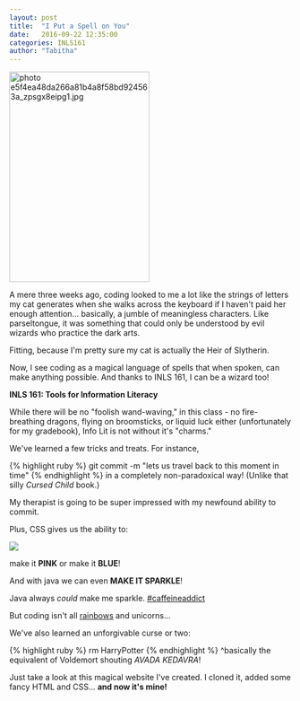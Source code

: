 ```yaml
---
layout: post
title:  "I Put a Spell on You"
date:   2016-09-22 12:35:00
categories: INLS161
author: "Tabitha"
---
```

<a href="http://s50.photobucket.com/user/tfrahm/media/e5f4ea48da266a81b4a8f58bd924563a_zpsgx8eipg1.jpg.html" target="_blank"><img src="http://i50.photobucket.com/albums/f318/tfrahm/e5f4ea48da266a81b4a8f58bd924563a_zpsgx8eipg1.jpg" border="0" alt=" photo e5f4ea48da266a81b4a8f58bd924563a_zpsgx8eipg1.jpg" style="width:250px;height:375px" class ="right"></a>

A mere three weeks ago, coding looked to me a lot like the strings of letters my cat generates when she walks across the keyboard if I haven't paid her enough attention... basically, a jumble of meaningless characters. Like parseltongue, it was something that could only be understood by evil wizards who practice the dark arts. 

Fitting, because I'm pretty sure my cat is actually the Heir of Slytherin.

Now, I see coding as a magical language of spells that when spoken, can make anything possible. And thanks to INLS 161, I can be a wizard too!

**INLS 161: Tools for Information Literacy**

While there will be no "foolish wand-waving," in this class - no fire-breathing dragons, flying on broomsticks, or liquid luck either (unfortunately for my gradebook), Info Lit is not without it's "charms."

We've learned a few tricks and treats. For instance, 

{% highlight ruby %}
git commit -m "lets us travel back to this moment in time"
{% endhighlight %}
in a completely non-paradoxical way! (Unlike that silly *Cursed Child* book.)

My therapist is going to be super impressed with my newfound ability to commit.

Plus, CSS gives us the ability to:

<img src="http://24.media.tumblr.com/tumblr_lhln4ifhs61qbp4vao1_500.gif">

<span class="pink">make it **PINK** </span> or <span class="blue">make it <strong>BLUE</strong></span>!

And with java we can even <span class="spark">**MAKE IT SPARKLE**!</span>

Java always *could* make me sparkle. <a href="https://twitter.com/hashtag/CaffeineAddict?src=hash">#caffeineaddict</a>

But coding isn't all <a href="http://www.w3schools.com/cssref/css_colors.asp">rainbows</a> and unicorns...

We've also learned an unforgivable curse or two:

{% highlight ruby %}
rm HarryPotter
{% endhighlight %}
^basically the equivalent of Voldemort shouting *AVADA KEDAVRA*!    

Just take a look at this magical website I've created. I cloned it, added some fancy HTML and CSS... **and now it's mine!**

